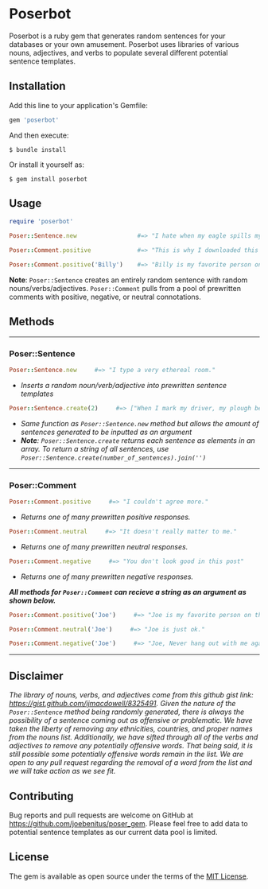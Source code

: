 # Poserbot

Poserbot is a ruby gem that generates random sentences for your databases or your own amusement. Poserbot uses libraries of various nouns, adjectives, and verbs to populate several different potential sentence templates. 

## Installation

Add this line to your application's Gemfile:

```ruby
gem 'poserbot'
```

And then execute:

    $ bundle install

Or install it yourself as:

    $ gem install poserbot

## Usage

```ruby
require 'poserbot'

Poser::Sentence.new                 #=> "I hate when my eagle spills my reading."

Poser::Comment.positive             #=> "This is why I downloaded this app."

Poser::Comment.positive('Billy')    #=> "Billy is my favorite person on this platform."
```

**Note**: `Poser::Sentence` creates an entirely random sentence with random nouns/verbs/adjectives. `Poser::Comment` pulls from a pool of prewritten comments with positive, negative, or neutral connotations.

## Methods
---

### **Poser::Sentence**

```ruby
Poser::Sentence.new     #=> "I type a very ethereal room."
```
* _Inserts a random noun/verb/adjective into prewritten sentence templates_

```ruby
Poser::Sentence.create(2)     #=> ["When I mark my driver, my plough becomes poor. ", "When I borrow my parrot, my racing becomes nimble. "]
```
* _Same function as `Poser::Sentence.new` method but allows the amount of sentences generated to be inputted as an argument_
* _**Note**: `Poser::Sentence.create` returns each sentence as elements in an array. To return a string of all sentences, use `Poser::Sentence.create(number_of_sentences).join('')`_
---
### **Poser::Comment**
```ruby
Poser::Comment.positive     #=> "I couldn't agree more."
```
* _Returns one of many prewritten positive responses._

```ruby
Poser::Comment.neutral     #=> "It doesn't really matter to me."
```
* _Returns one of many prewritten neutral responses._

```ruby
Poser::Comment.negative     #=> "You don't look good in this post"
```
* _Returns one of many prewritten negative responses._

***All methods for `Poser::Comment` can recieve a string as an argument as shown below.***
```ruby
Poser::Comment.positive('Joe')     #=> "Joe is my favorite person on this platform."

Poser::Comment.neutral('Joe')     #=> "Joe is just ok."

Poser::Comment.negative('Joe')     #=> "Joe, Never hang out with me again."
```
---

## Disclaimer
*The library of nouns, verbs, and adjectives come from this github gist link: https://gist.github.com/ijmacdowell/8325491. Given the nature of the `Poser::Sentence` method being randomly generated, there is always the possibility of a sentence coming out as offensive or problematic. We have taken the liberty of removing any ethnicities, countries, and proper names from the nouns list. Additionally, we have sifted through all of the verbs and adjectives to remove any potentially offensive words. That being said, it is still possible some potentially offensive words remain in the list. We are open to any pull request regarding the removal of a word from the list and we will take action as we see fit.*

## Contributing

Bug reports and pull requests are welcome on GitHub at https://github.com/joebenitus/poser_gem.
Please feel free to add data to potential sentence templates as our current data pool is limited.


## License

The gem is available as open source under the terms of the [MIT License](https://opensource.org/licenses/MIT).
